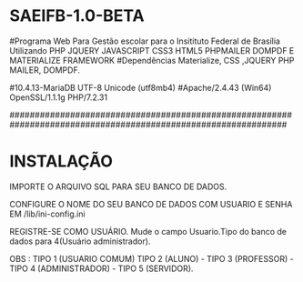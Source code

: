 # SAEIFB-1.0-BETA

#Programa Web Para Gestão escolar para o Insitituto Federal de Brasília Utilizando PHP JQUERY JAVASCRIPT CSS3 HTML5 PHPMAILER DOMPDF E MATERIALIZE FRAMEWORK
#Dependências Materialize, CSS ,JQUERY PHP MAILER, DOMPDF.

#10.4.13-MariaDB UTF-8 Unicode (utf8mb4)
#Apache/2.4.43 (Win64) OpenSSL/1.1.1g PHP/7.2.31

###############################################################################################################
# INSTALAÇÃO 

IMPORTE O ARQUIVO SQL PARA SEU BANCO DE DADOS.

CONFIGURE O NOME DO SEU BANCO DE DADOS COM USUARIO E SENHA EM /lib/ini-config.ini

REGISTRE-SE COMO USUÁRIO. Mude o campo Usuario.Tipo do banco de dados para 4(Usuário administrador). 

OBS : TIPO 1 (USUARIO COMUM) TIPO 2 (ALUNO) - TIPO 3 (PROFESSOR) - TIPO 4 (ADMINISTRADOR) - TIPO 5 (SERVIDOR).

